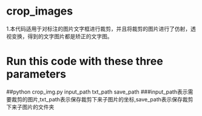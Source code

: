 # crop_images
1.本代码适用于对标注的图片文字框进行裁剪，并且将裁剪的图片进行了仿射，透视变换，得到的文字图片都是矫正的文字图。
# Run this code with these three parameters
##python crop_img.py input_path txt_path save_path
###input_path表示需要裁剪的图片,txt_path表示保存裁剪下来子图片的坐标,save_path表示保存裁剪下来子图片的文件夹
